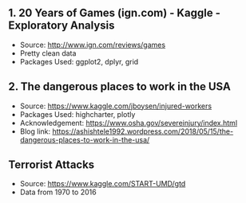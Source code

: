 
## 1. 20 Years of Games (ign.com) - Kaggle - Exploratory Analysis
- Source: http://www.ign.com/reviews/games
- Pretty clean data
- Packages Used: ggplot2, dplyr, grid

## 2. The dangerous places to work in the USA
- Source: https://www.kaggle.com/jboysen/injured-workers
- Packages Used: highcharter, plotly
- Acknowledgement: https://www.osha.gov/severeinjury/index.html
- Blog link: https://ashishtele1992.wordpress.com/2018/05/15/the-dangerous-places-to-work-in-the-usa/

## Terrorist Attacks
- Source: https://www.kaggle.com/START-UMD/gtd
- Data from 1970 to 2016
